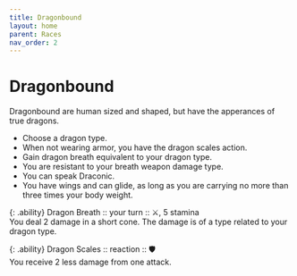 ```yaml
---
title: Dragonbound
layout: home
parent: Races
nav_order: 2
---
```


# Dragonbound
Dragonbound are human sized and shaped, but have the apperances of true dragons.

* Choose a dragon type.
* When not wearing armor, you have the dragon scales action.
* Gain dragon breath equivalent to your dragon type.
* You are resistant to your breath weapon damage type.
* You can speak Draconic.
* You have wings and can glide, as long as you are carrying no more than three times your body weight.

{: .ability}
Dragon Breath  ::  your turn  :: ⚔, 5 stamina<br>
You deal 2 damage in a short cone.  The damage is of a type related to your dragon type.

{: .ability}
Dragon Scales  ::  reaction  :: 🛡<br>
You receive 2 less damage from one attack.